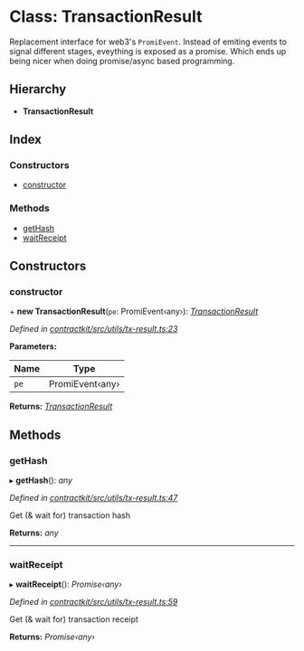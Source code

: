 # Class: TransactionResult

Replacement interface for web3's `PromiEvent`. Instead of emiting events
to signal different stages, eveything is exposed as a promise. Which ends
up being nicer when doing promise/async based programming.

## Hierarchy

* **TransactionResult**

## Index

### Constructors

* [constructor](_utils_tx_result_.transactionresult.md#constructor)

### Methods

* [getHash](_utils_tx_result_.transactionresult.md#gethash)
* [waitReceipt](_utils_tx_result_.transactionresult.md#waitreceipt)

## Constructors

###  constructor

\+ **new TransactionResult**(`pe`: PromiEvent‹any›): *[TransactionResult](_utils_tx_result_.transactionresult.md)*

*Defined in [contractkit/src/utils/tx-result.ts:23](https://github.com/celo-org/celo-monorepo/blob/master/packages/contractkit/src/utils/tx-result.ts#L23)*

**Parameters:**

Name | Type |
------ | ------ |
`pe` | PromiEvent‹any› |

**Returns:** *[TransactionResult](_utils_tx_result_.transactionresult.md)*

## Methods

###  getHash

▸ **getHash**(): *any*

*Defined in [contractkit/src/utils/tx-result.ts:47](https://github.com/celo-org/celo-monorepo/blob/master/packages/contractkit/src/utils/tx-result.ts#L47)*

Get (& wait for) transaction hash

**Returns:** *any*

___

###  waitReceipt

▸ **waitReceipt**(): *Promise‹any›*

*Defined in [contractkit/src/utils/tx-result.ts:59](https://github.com/celo-org/celo-monorepo/blob/master/packages/contractkit/src/utils/tx-result.ts#L59)*

Get (& wait for) transaction receipt

**Returns:** *Promise‹any›*
